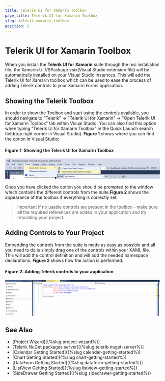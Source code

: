 ```yaml
---
title: Telerik UI for Xamarin Toolbox
page_title: Telerik UI for Xamarin Toolbox
slug: telerik-xamarin-toolbox
position: 5
---
```


# Telerik UI for Xamarin Toolbox

When you install the **Telerik UI for Xamarin** suite through the msi installation file, the Xamarin.UI.VSPackage.vsix(Visual Studio extension file) will be automatically installed on your Visual Studio instances. This will add the Telerik UI for Xamarin toolbox which can be used to ease the process of adding Telerik controls to your Xamarin.Forms application. 

## Showing the Telerik Toolbox

In order to show the Toolbox and start using the controls available, you should navigate to "Telerik" -> "Telerik UI for Xamarin" -> "Open Telerik UI for Xamarin Toolbox" tab within Visual Studio. You can also find this option when typing "Telerik UI for Xamarin Toolbox" in the Quick Launch search field(top right corner in Visual Studio).
**Figure 1** shows where you can find the option in Visual Studio:

#### Figure 1: Showing the Telerik UI for Xamarin Toolbox 
![](images/enabled_toolbox.png)


Once you have clicked the option you should be prompted to the window which contains the different controls from the suite.**Figure 2** shows the appearance of the toolbox if everything is correctly set.

>important If no usable controls are present in the toolbox - make sure all the required references are added in your application and try rebuilding your project. 

## Adding Controls to Your Project

Embedding the controls from the suite is made as easy as possible and all you need to do is simply drag one of the controls within your XAML file. This will add the control definition and will add the needed namespace declarations. **Figure 2** shows how the action is performed.

#### Figure 2: Adding Telerik controls to your application
![](images/xamarin_toolbox.gif)

## See Also

- [Project Wizard]({%slug project-wizard%})
- [Telerik NuGet packages server]({%slug telerik-nuget-server%})
- [Calendar Getting Started]({%slug calendar-getting-started%})
- [Chart Getting Started]({%slug chart-getting-started%})
- [DataForm Getting Started]({%slug dataform-getting-started%})
- [ListView Getting Started]({%slug listview-getting-started%})
- [SideDrawer Getting Started]({%slug sidedrawer-getting-started%})